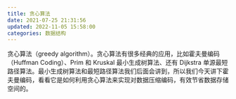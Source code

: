```yaml
---
title: 贪心算法
date: 2021-07-25 21:31:56
updated: 2022-11-05 15:58:00
categories: 数据结构
---
```


贪心算法（greedy algorithm）。贪心算法有很多经典的应用，比如霍夫曼编码（Huffman Coding）、Prim 和 Kruskal 最小生成树算法、还有 Dijkstra 单源最短路径算法。最小生成树算法和最短路径算法我们后面会讲到，所以我们今天讲下霍夫曼编码，看看它是如何利用贪心算法来实现对数据压缩编码，有效节省数据存储空间的。

<!-- more -->

